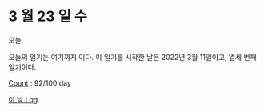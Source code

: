 # 3 월 23 일 수

오늘.

오늘의 일기는 여기까지 이다. 이 일기를 시작한 날은 2022년 3월 11일이고, 열세 번째 일기이다.

[Count](../../../roadmap/roadmap.md) : 92/100 day

[이 날 Log](../../../logs/2022/3/23.md)
